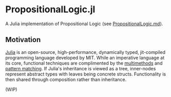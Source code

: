 # PropositionalLogic.jl

A Julia implementation of Propositional Logic (see [PropositionalLogic.md](https://github.com/aidanjbailey/PropositionalLogic.jl/blob/master/PropositionalLogic.md)).

## Motivation

[Julia](https://julialang.org/) is an open-source, high-performance, dynamically typed, jit-compiled programming language developed by MIT.
While an imperative language at its core, functional techniques are complimented by the 
[multimethods](https://en.wikipedia.org/wiki/Multiple_dispatch) and [pattern matching](https://en.wikipedia.org/wiki/Pattern_matching).
If Julia's inheritance is viewed as a tree, inner-nodes represent abstract types with leaves being concrete structs.
Functionality is then shared through composition rather than inheritance.

(WIP)
